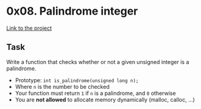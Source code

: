 # 0x08. Palindrome integer
[Link to the project](https://intranet.hbtn.io/projects/444)

## Task
Write a function that checks whether or not a given unsigned integer is a palindrome.
<ul>
<li>Prototype: <code>int is_palindrome(unsigned long n);</code></li>
<li>Where <code>n</code> is the number to be checked</li>
<li>Your function must return <code>1</code> if <code>n</code> is a palindrome, and <code>0</code> otherwise</li>
<li>You are <strong>not allowed</strong> to allocate memory dynamically (malloc, calloc, …)</li>
</ul>
